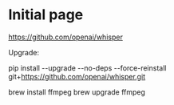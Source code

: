 # Initial page

https://github.com/openai/whisper

Upgrade:

pip install --upgrade --no-deps --force-reinstall git+https://github.com/openai/whisper.git

brew install ffmpeg
brew upgrade ffmpeg
